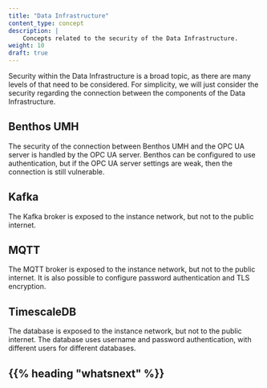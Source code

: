 ```yaml
---
title: "Data Infrastructure"
content_type: concept
description: |
    Concepts related to the security of the Data Infrastructure.
weight: 10
draft: true
---
```


<!-- overview -->
Security within the Data Infrastructure is a broad topic, as there are many levels
of that need to be considered. For simplicity, we will just consider the security
regarding the connection between the components of the Data Infrastructure.

<!-- body -->
## Benthos UMH

The security of the connection between Benthos UMH and the OPC UA server is
handled by the OPC UA server. Benthos can be configured to use authentication,
but if the OPC UA server settings are weak, then the connection is still
vulnerable.

## Kafka

The Kafka broker is exposed to the instance network, but not to the public
internet.

## MQTT

The MQTT broker is exposed to the instance network, but not to the public
internet. It is also possible to configure password authentication and TLS
encryption.

## TimescaleDB

The database is exposed to the instance network, but not to the public internet.
The database uses username and password authentication, with different users for
different databases.

<!-- Optional section; add links to information related to this topic. -->

## {{% heading "whatsnext" %}}
